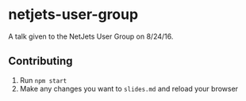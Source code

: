 # netjets-user-group

A talk given to the NetJets User Group on 8/24/16. 

## Contributing

 1. Run `npm start`
 2. Make any changes you want to `slides.md` and reload your browser
